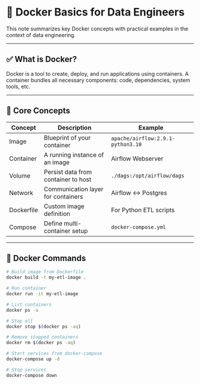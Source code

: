 # 🐳 Docker Basics for Data Engineers

This note summarizes key Docker concepts with practical examples in the context of data engineering.

---

## ✅ What is Docker?

Docker is a tool to create, deploy, and run applications using containers. A container bundles all necessary components: code, dependencies, system tools, etc.

---

## 🧱 Core Concepts

| Concept | Description | Example |
|--------|-------------|---------|
| Image | Blueprint of your container | `apache/airflow:2.9.1-python3.10` |
| Container | A running instance of an image | Airflow Webserver |
| Volume | Persist data from container to host | `./dags:/opt/airflow/dags` |
| Network | Communication layer for containers | Airflow ↔ Postgres |
| Dockerfile | Custom image definition | For Python ETL scripts |
| Compose | Define multi-container setup | `docker-compose.yml` |

---

## 🚀 Docker Commands

```bash
# Build image from Dockerfile
docker build -t my-etl-image .

# Run container
docker run -it my-etl-image

# List containers
docker ps -a

# Stop all
docker stop $(docker ps -aq)

# Remove stopped containers
docker rm $(docker ps -aq)

# Start services from docker-compose
docker-compose up -d

# Stop services
docker-compose down